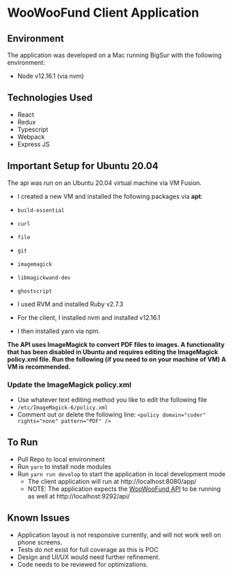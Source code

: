 # WooWooFund Client Application
## Environment
The application was developed on a Mac running BigSur with the following environment:
* Node v12.16.1 (via nvm)

## Technologies Used
* React
* Redux
* Typescript
* Webpack
* Express JS

## Important Setup for Ubuntu 20.04
The api was run on an Ubuntu 20.04 virtual machine via VM Fusion.
* I created a new VM and installed the following packages via **apt**:
 * `build-essential`
 * `curl`
 * `file`
 * `git`
 * `imagemagick`
 * `libmagickwand-dev`
 * `ghostscript`
 
* I used RVM and installed Ruby v2.7.3
* For the client, I installed nvm and installed v12.16.1
 * I then installed yarn via npm. 

**The API uses ImageMagick to convert PDF files to images. A functionality that has been disabled in Ubuntu and requires editing the ImageMagick policy.xml file.
Run the following (if you need to on your machine of VM) A VM is recommended.**
### Update the ImageMagick policy.xml
* Use whatever text editing method you like to edit the following file
* `/etc/ImageMagick-6/policy.xml`
* Comment out or delete the following line: `<policy domain="coder" rights="none" pattern="PDF" />`


## To Run
* Pull Repo to local environment
* Run `yarn` to install node modules
* Run `yarn run develop` to start the application in local development mode
  * The client application will run at http://localhost:8080/app/
  * NOTE: The application expects the [WooWooFund API](https://github.com/defiantgoat/woowoofund-api) to be running as well at http://localhost:9292/api/

## Known Issues
* Application layout is not responsive currently, and will not work well on phone screens.
* Tests do not exist for full coverage as this is POC
* Design and UI/UX would need further refinement.
* Code needs to be reviewed for optimizations.
